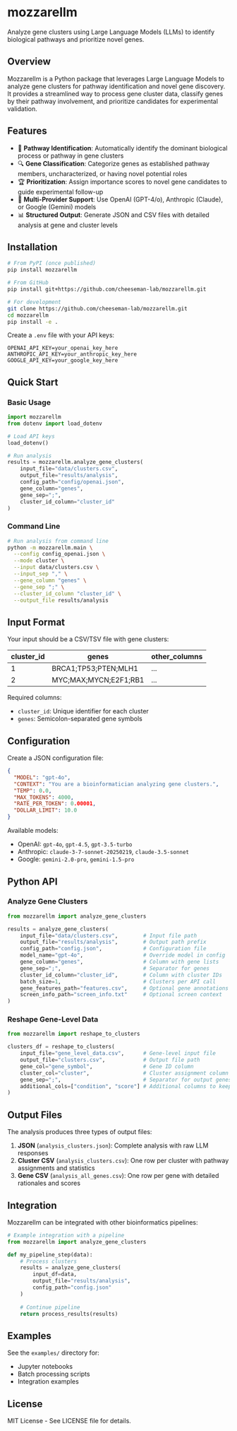 # mozzarellm

Analyze gene clusters using Large Language Models (LLMs) to identify biological pathways and prioritize novel genes.

## Overview

Mozzarellm is a Python package that leverages Large Language Models to analyze gene clusters for pathway identification and novel gene discovery. It provides a streamlined way to process gene cluster data, classify genes by their pathway involvement, and prioritize candidates for experimental validation.

## Features

- 🧬 **Pathway Identification**: Automatically identify the dominant biological process or pathway in gene clusters
- 🔍 **Gene Classification**: Categorize genes as established pathway members, uncharacterized, or having novel potential roles
- 🏆 **Prioritization**: Assign importance scores to novel gene candidates to guide experimental follow-up
- 🚀 **Multi-Provider Support**: Use OpenAI (GPT-4/o), Anthropic (Claude), or Google (Gemini) models
- 📊 **Structured Output**: Generate JSON and CSV files with detailed analysis at gene and cluster levels

## Installation

```bash
# From PyPI (once published)
pip install mozzarellm

# From GitHub
pip install git+https://github.com/cheeseman-lab/mozzarellm.git

# For development
git clone https://github.com/cheeseman-lab/mozzarellm.git
cd mozzarellm
pip install -e .
```

Create a `.env` file with your API keys:

```
OPENAI_API_KEY=your_openai_key_here
ANTHROPIC_API_KEY=your_anthropic_key_here
GOOGLE_API_KEY=your_google_key_here
```

## Quick Start

### Basic Usage

```python
import mozzarellm
from dotenv import load_dotenv

# Load API keys
load_dotenv()

# Run analysis
results = mozzarellm.analyze_gene_clusters(
    input_file="data/clusters.csv",
    output_file="results/analysis",
    config_path="config/openai.json",
    gene_column="genes",
    gene_sep=";",
    cluster_id_column="cluster_id"
)
```

### Command Line

```bash
# Run analysis from command line
python -m mozzarellm.main \
  --config config_openai.json \
  --mode cluster \
  --input data/clusters.csv \
  --input_sep "," \
  --gene_column "genes" \
  --gene_sep ";" \
  --cluster_id_column "cluster_id" \
  --output_file results/analysis
```

## Input Format

Your input should be a CSV/TSV file with gene clusters:

| cluster_id | genes                                    | other_columns |
|------------|------------------------------------------|---------------|
| 1          | BRCA1;TP53;PTEN;MLH1                     | ...           |
| 2          | MYC;MAX;MYCN;E2F1;RB1                    | ...           |

Required columns:
- `cluster_id`: Unique identifier for each cluster
- `genes`: Semicolon-separated gene symbols

## Configuration

Create a JSON configuration file:

```json
{
  "MODEL": "gpt-4o",
  "CONTEXT": "You are a bioinformatician analyzing gene clusters.",
  "TEMP": 0.0,
  "MAX_TOKENS": 4000,
  "RATE_PER_TOKEN": 0.00001,
  "DOLLAR_LIMIT": 10.0
}
```

Available models:
- OpenAI: `gpt-4o`, `gpt-4.5`, `gpt-3.5-turbo`
- Anthropic: `claude-3-7-sonnet-20250219`, `claude-3.5-sonnet`
- Google: `gemini-2.0-pro`, `gemini-1.5-pro`

## Python API

### Analyze Gene Clusters

```python
from mozzarellm import analyze_gene_clusters

results = analyze_gene_clusters(
    input_file="data/clusters.csv",        # Input file path
    output_file="results/analysis",        # Output path prefix
    config_path="config.json",             # Configuration file
    model_name="gpt-4o",                   # Override model in config
    gene_column="genes",                   # Column with gene lists
    gene_sep=";",                          # Separator for genes
    cluster_id_column="cluster_id",        # Column with cluster IDs
    batch_size=1,                          # Clusters per API call
    gene_features_path="features.csv",     # Optional gene annotations
    screen_info_path="screen_info.txt"     # Optional screen context
)
```

### Reshape Gene-Level Data

```python
from mozzarellm import reshape_to_clusters

clusters_df = reshape_to_clusters(
    input_file="gene_level_data.csv",      # Gene-level input file
    output_file="clusters.csv",            # Output file path
    gene_col="gene_symbol",                # Gene ID column
    cluster_col="cluster",                 # Cluster assignment column
    gene_sep=";",                          # Separator for output genes
    additional_cols=["condition", "score"] # Additional columns to keep
)
```

## Output Files

The analysis produces three types of output files:

1. **JSON** (`analysis_clusters.json`): Complete analysis with raw LLM responses
2. **Cluster CSV** (`analysis_clusters.csv`): One row per cluster with pathway assignments and statistics
3. **Gene CSV** (`analysis_all_genes.csv`): One row per gene with detailed rationales and scores

## Integration

Mozzarellm can be integrated with other bioinformatics pipelines:

```python
# Example integration with a pipeline
from mozzarellm import analyze_gene_clusters

def my_pipeline_step(data):
    # Process clusters
    results = analyze_gene_clusters(
        input_df=data,
        output_file="results/analysis",
        config_path="config.json"
    )
    
    # Continue pipeline
    return process_results(results)
```

## Examples

See the `examples/` directory for:
- Jupyter notebooks
- Batch processing scripts
- Integration examples

## License

MIT License - See LICENSE file for details.